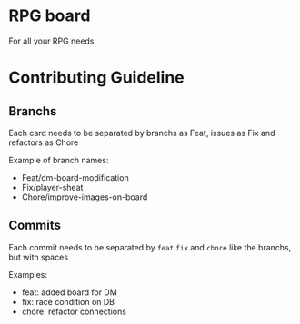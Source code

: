 # RPG board
For all your RPG needs

# Contributing Guideline

## Branchs
Each card needs to be separated by branchs as Feat, issues as Fix and refactors as Chore

Example of branch names:
- Feat/dm-board-modification
- Fix/player-sheat
- Chore/improve-images-on-board

## Commits
Each commit needs to be separated by `feat` `fix` and `chore` like the branchs, but with spaces

Examples:
- feat: added board for DM
- fix: race condition on DB
- chore: refactor connections
